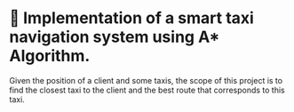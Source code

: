# :taxi: Implementation of a smart taxi navigation system using A* Algorithm.

Given the position of a client and some taxis, the scope of this project is to find the closest taxi to the client and the best
route that corresponds to this taxi. 
